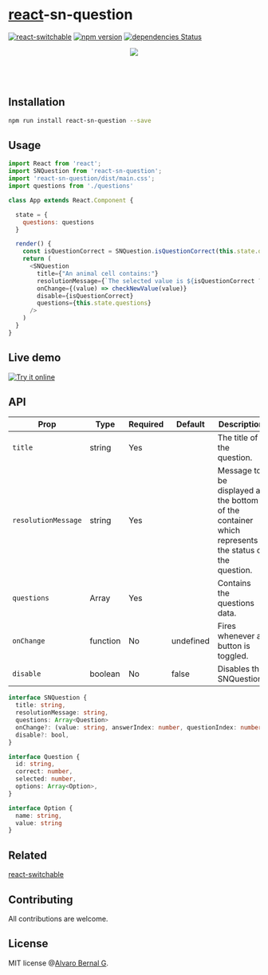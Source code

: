 # [react](https://reactjs.org/)-sn-question

[![react-switchable](https://travis-ci.org/AlvaroBernalG/react-sn-question.svg?branch=master
)](https://badge.fury.io/js/react-sn-question)
[![npm
version](https://badge.fury.io/js/react-sn-question.svg)](https://badge.fury.io/js/react-sn-question)
[![dependencies Status](https://david-dm.org/alvarobernalG/react-sn-question/status.svg)](https://david-dm.org/alvarobernalG/react-sn-question)


<p align="center">
  <img src="https://lab.alvarobg.com/react-sw-question/assets/question.gif"/>
  <br><br>
  <br><br>
</p>

## Installation

```bash
npm run install react-sn-question --save
```

## Usage 
```js
import React from 'react';
import SNQuestion from 'react-sn-question';
import 'react-sn-question/dist/main.css';
import questions from './questions'

class App extends React.Component {

  state = {
    questions: questions
  }

  render() {
    const isQuestionCorrect = SNQuestion.isQuestionCorrect(this.state.questions)
    return (
      <SNQuestion
        title={"An animal cell contains:"}
        resolutionMessage={`The selected value is ${isQuestionCorrect ? 'correct': 'incorrect'}`}
        onChange={(value) => checkNewValue(value)}
        disable={isQuestionCorrect}
        questions={this.state.questions}
      />
    )
  }
}
```

## Live demo

[![Try it online](https://codesandbox.io/static/img/play-codesandbox.svg)](https://codesandbox.io/s/ypz2l8ky11)

## API

Prop | Type | Required | Default | Description 
-----|------|----------|---------|-------------
`title` | string | Yes |  | The title of the question.
`resolutionMessage` | string | Yes |  | Message to be displayed at the bottom of the container which represents the status of the question.
`questions` | Array | Yes |  | Contains the questions data.
`onChange`| function | No |  undefined | Fires whenever a button is toggled.
`disable` | boolean | No | false | Disables the SNQuestion.


```typescript
interface SNQuestion {
  title: string,
  resolutionMessage: string,
  questions: Array<Question>
  onChange?: (value: string, answerIndex: number, questionIndex: number) => void,
  disable?: bool,
}

interface Question {
  id: string,
  correct: number,
  selected: number,
  options: Array<Option>,
}

interface Option {
  name: string,
  value: string
}
```


## Related

[react-switchable](https://github.com/AlvaroBernalG/react-switchable)

## Contributing

All contributions are welcome.

## License

MIT license @[Alvaro Bernal G](https://alvarobg.com).

